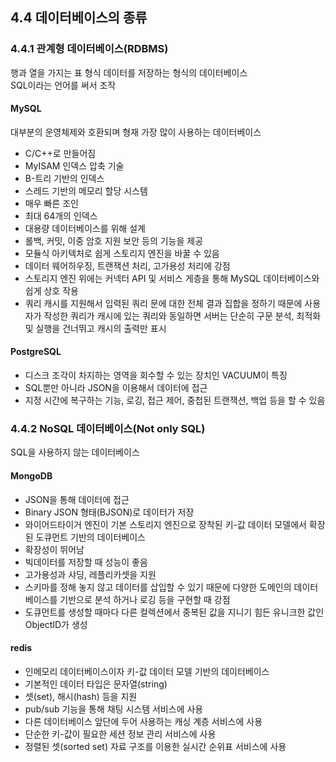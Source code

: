 ## 4.4 데이터베이스의 종류  
### 4.4.1 관계형 데이터베이스(RDBMS)  
행과 열을 가지는 표 형식 데이터를 저장하는 형식의 데이터베이스  
SQL이라는 언어를 써서 조작  

#### MySQL  
대부분의 운영체제와 호환되며 형재 가장 많이 사용하는 데이터베이스  
* C/C++로 만들어짐  
* MyISAM 인덱스 압축 기술  
* B-트리 기반의 인덱스  
* 스레드 기반의 메모리 할당 시스템  
* 매우 빠른 조인  
* 최대 64개의 인덱스  
* 대용량 데이터베이스를 위해 설계
* 롤백, 커밋, 이중 암호 지원 보안 등의 기능을 제공  
* 모듈식 아키텍처로 쉽게 스토리지 엔진을 바꿀 수 있음  
* 데이터 웨어하우징, 트랜잭션 처리, 고가용성 처리에 강점  
* 스토리지 엔진 위에는 커넥터 API 및 서비스 게층을 통해 MySQL 데이터베이스와 쉽게 상호 작용  
* 쿼리 캐시를 지원해서 입력된 쿼리 문에 대한 전체 결과 집합을 정하기 때문에 사용자가 작성한 쿼리가 캐시에 있는 쿼리와 동일하면 서버는 단순히 구문 분석, 최적화 및 실행을 건너뛰고 캐시의 출력만 표시  

#### PostgreSQL  
* 디스크 조각이 차지하는 영역을 회수할 수 있는 장치인 VACUUM이 특징  
* SQL뿐만 아니라 JSON을 이용해서 데이터에 접근  
* 지정 시간에 복구하는 기능, 로깅, 접근 제어, 중첩된 트랜잭션, 백업 등을 할 수 있음  

### 4.4.2 NoSQL 데이터베이스(Not only SQL)  
SQL을 사용하지 않는 데이터베이스  

#### MongoDB  
* JSON을 통해 데이터에 접근
* Binary JSON 형태(BJSON)로 데이터가 저장
* 와이어드타이거 엔진이 기본 스토리지 엔진으로 장착된 키-값 데이터 모델에서 확장된 도큐먼트 기반의 데이터베이스  
* 확장성이 뛰어남  
* 빅데이터를 저장할 때 성능이 좋음  
* 고가용성과 샤딩, 레플리카셋을 지원  
* 스키마를 정해 놓지 않고 데이터를 삽입할 수 있기 때문에 다양한 도메인의 데이터베이스를 기반으로 분석 하거나 로깅 등을 구현할 때 강점  
* 도큐먼트를 생성할 때마다 다른 컬렉션에서 중복된 값을 지니기 힘든 유니크한 값인 ObjectID가 생성  

#### redis  
* 인메모리 데이터베이스이자 키-값 데이터 모델 기반의 데이터베이스  
* 기본적인 데이터 타입은 문자열(string)  
* 셋(set), 해시(hash) 등을 지원  
* pub/sub 기능을 통해 채팅 시스템 서비스에 사용  
* 다른 데이터베이스 앞단에 두어 사용하는 캐싱 계층 서비스에 사용  
* 단순한 키-값이 필요한 세션 정보 관리 서비스에 사용  
* 정렬된 셋(sorted set) 자료 구조를 이용한 실시간 순위표 서비스에 사용  